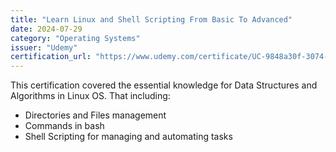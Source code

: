 ```yaml
---
title: "Learn Linux and Shell Scripting From Basic To Advanced"
date: 2024-07-29
category: "Operating Systems"
issuer: "Udemy"
certification_url: "https://www.udemy.com/certificate/UC-9848a30f-3074-487b-b351-7a024861830a/"
---
```


This certification covered the essential knowledge for Data Structures and Algorithms in Linux OS. That including:
   - Directories and Files management
   - Commands in bash
   - Shell Scripting for managing and automating tasks